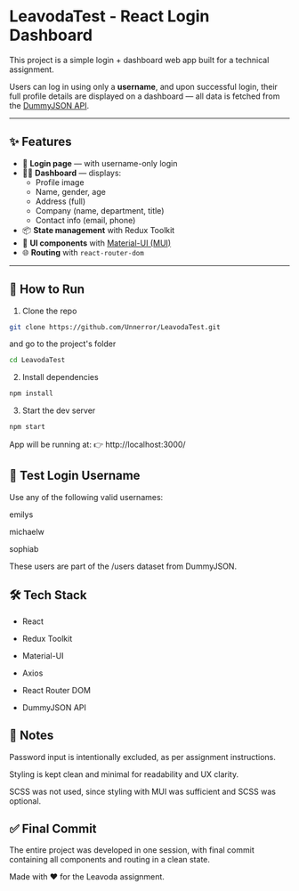 # LeavodaTest - React Login Dashboard

This project is a simple login + dashboard web app built for a technical assignment.

Users can log in using only a **username**, and upon successful login, their full profile details are displayed on a dashboard — all data is fetched from the [DummyJSON API](https://dummyjson.com/).

---

## ✨ Features

- 🔐 **Login page** — with username-only login
- 🧑‍💼 **Dashboard** — displays:
  - Profile image
  - Name, gender, age
  - Address (full)
  - Company (name, department, title)
  - Contact info (email, phone)
- 📦 **State management** with Redux Toolkit
- 🎨 **UI components** with [Material-UI (MUI)](https://mui.com/)
- 🌐 **Routing** with `react-router-dom`

---

## 🚀 How to Run

1. Clone the repo  
```bash
git clone https://github.com/Unnerror/LeavodaTest.git
```
and go to the project's folder
```bash
cd LeavodaTest
```

2. Install dependencies

```bash
npm install
```

3. Start the dev server

```bash
npm start
```

App will be running at:
👉 http://localhost:3000/

## 🧪 Test Login Username
Use any of the following valid usernames:

emilys

michaelw

sophiab

These users are part of the /users dataset from DummyJSON.

## 🛠️ Tech Stack
- React

- Redux Toolkit

- Material-UI

- Axios

- React Router DOM

- DummyJSON API

## 📝 Notes
Password input is intentionally excluded, as per assignment instructions.

Styling is kept clean and minimal for readability and UX clarity.

SCSS was not used, since styling with MUI was sufficient and SCSS was optional.

## ✅ Final Commit
The entire project was developed in one session, with final commit containing all components and routing in a clean state.

Made with ❤️ for the Leavoda assignment.
